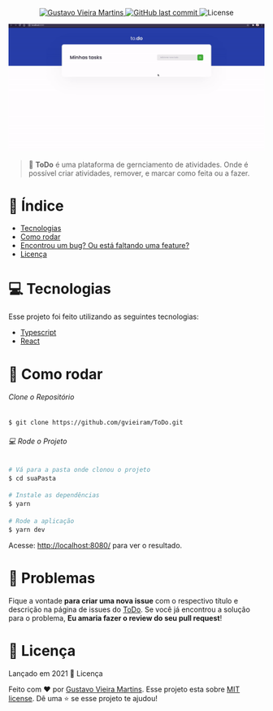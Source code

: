 
<p align="center">
   <a href="https://www.linkedin.com/in/gustavo-vieira-martins-2b1501168/">
<img alt="Gustavo Vieira Martins"
src="https://img.shields.io/badge/-Gustavo Vieira Martins-8257E5?style=flat&logo=Linkedin&logoColor=white" />
   </a>

  <a href="https://github.com/gustavo-gvm/proffy/commits/master">
    <img alt="GitHub last commit" src="https://img.shields.io/github/last-commit/RafaelGoulartB/proffy?color=774DD6">
  </a> 
  <img alt="License" src="https://img.shields.io/badge/license-MIT-8257E5">
</p>

<p align="center">
   <img src="./github/todo.gif" alt="ToDo" width="720"/>
</p>

> :rocket: <strong>ToDo</strong> é uma plataforma de gernciamento de atividades. Onde é possível criar atividades, remover, e marcar como feita ou a fazer.

# :pushpin: Índice

<!-- * [Site de Demostração](#eyes-site-de-demostração) -->
* [Tecnologias](#computer-tecnologias)
* [Como rodar](#construction_worker-como-rodar)
* [Encontrou um bug? Ou está faltando uma feature?](#bug-problemas)
* [Licença](#closed_book-licencia)

# :computer: Tecnologias

Esse projeto foi feito utilizando as seguintes tecnologias:

* [Typescript](https://www.typescriptlang.org/)
* [React](https://reactjs.org/)

# :construction_worker: Como rodar

###### Clone o Repositório

```bash
$ git clone https://github.com/gvieiram/ToDo.git
```

###### 💻 Rode o Projeto

```bash
# Vá para a pasta onde clonou o projeto
$ cd suaPasta

# Instale as dependências
$ yarn

# Rode a aplicação
$ yarn dev
```

Acesse: <http://localhost:8080/> para ver o resultado.

# :bug: Problemas

Fique a vontade **para criar uma nova issue** com o respectivo título e descrição na página de issues do [ToDo](https://github.com/gvieiram/ToDo/issues). Se você já encontrou a solução para o problema, **Eu amaria fazer o review do seu pull request**!

# :closed_book: Licença

Lançado em 2021 :closed_book: Licença

Feito com :heart: por [Gustavo Vieira Martins](https://github.com/gvieiram).
Esse projeto esta sobre [MIT license](./LICENSE).
Dê uma ⭐️ se esse projeto te ajudou!
